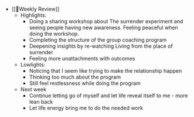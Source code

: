 - [[📝Weekly Review]]
    - Highlights:
        - Doing a sharing workshop about The surrender experiment and seeing people having new awareness. Feeling peaceful when doing the workshop.
        - Completing the structure of the group coaching program
        - Deepening insights by re-watching Living from the place of surrender 
        - Feeling more unattachments with outcomes
    - Lowlights:
        - Noticing that I seem like trying to make the relationship happen
        - Thinking too much about the program 
        - Still feel restlessness while doing the program
    - Next week
        - Continue letting go of myself and let life reveal itself to me - more lean back
        - Let life energy bring me to do the needed work
